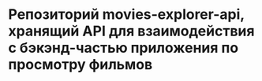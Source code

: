 # Репозиторий movies-explorer-api, хранящий API для взаимодействия с бэкэнд-частью приложения по просмотру фильмов
